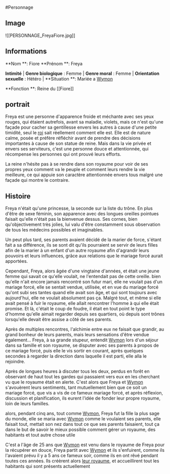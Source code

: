 #Personnage 

## Image
![[PERSONNAGE_FreyaFiore.jpg]]

## Informations
**Nom **: Fiore
**Prénom **: Freya

**Intimité**
| **Genre biologique** : Femme 
| **Genre moral** : Femme 
| **Orientation sexuelle** : Hétéro 
| **Situation **: Mariée a [Wymon](Wymon%20III.md)

**Fonction **: Reine du [[Fiore]]

## portrait
Freya est une personne d'apparence froide et méchante avec ses yeux rouges, qui étaient autrefois, avant sa maladie, violets, mais ce n'est qu'une façade pour cacher sa gentillesse envers les autres à cause d'une petite timidité, seul le [roi](Wymon%20III.md) sait réellement comment elle est. Elle est de nature calme, posée et préfère réfléchir avant de prendre des décisions importantes à cause de son statue de reine. Mais dans la vie privée et envers ses serviteurs, c'est une personne douce et attentionnée, qui récompense les personnes qui ont prouvé leurs efforts. 

La reine n'hésite pas à se rendre dans son royaume pour voir de ses propres yeux comment va le peuple et comment leurs rendre la vie meilleure, ce qui appuie son caractère attentionnée envers tous malgré une façade qui montre le contraire.

## Histoire
Freya n'était qu'une princesse, la seconde sur la liste du trône. En plus d'être de sexe féminin, son apparence avec des longues oreilles pointues faisait qu'elle n'était pas la bienvenue dessus. Ses cornes, bien qu'objectivement très jolies, lui valu d'être constamment sous observation de tous les médecins possibles et imaginables.

Un peut plus tard, ses parents avaient décidé de la marier de force, s'étant fait a sa différence, ils se sont dit qu'ils pourraient se servir de leurs filles afin de la marier à un enfant d'un autre royaume afin d'agrandir leurs pouvoirs et leurs influences, grâce aux relations que le mariage forcé aurait apportées.

Cependant, Freya, alors âgée d'une vingtaine d'années, et était une jeune femme qui savait ce qu'elle voulait, ne l'entendait pas de cette oreille. bien qu'elle n'ait encore jamais rencontré son futur mari, elle ne voulait pas d'un mariage forcé, elle se sentait vendue, utilisée, et en vue du mariage forcé qu'ont subi ses tantes quand elle avait son âge, et qui sont toujours avec aujourd'hui, elle ne voulait absolument pas ça. Malgré tout, et même si elle avait pensé à fuir le royaume, elle allait rencontrer l'homme à qui elle était promise. Et là, c'était le coup de foudre, il était en tout point le type d'homme qu'elle aimait regarder depuis ses quartiers, où depuis sont trônes lorsqu'elle devait être assise a côté de ses parents.

Après de multiples rencontres, l'alchimie entre eux ne faisait que grandir, au grand bonheur de leurs parents, mais leurs sensations d'être vendue également... Freya, à sa grande stupeur, entendit [Wymon](Wymon%20III.md) lors d'un séjour dans sa famille et son royaume, se disputer avec ses parents à propos de ce mariage forcé, puis elle le vis sortir en courant, après quelques secondes à regarder la direction dans laquelle il est parti, elle alla le rejoindre.

Après de longues heures à discuter tous les deux, perdus en forêt en observant de haut tout les gardes qui passaient vers eux en les cherchant vu que le royaume était en alerte. C'est alors que Freya et [Wymon](Wymon%20III.md) s'avouèrent leurs sentiments, tant mutuellement bien que ce soit un mariage forcé, que vis a vis de ce fameux mariage forcé, et après réflexion, discussion et planification, ils eurent l'idée de fonder leur propre royaume, loin de leurs familles.

alors, pendant cinq ans, tout comme [Wymon](Wymon%20III.md), Freya fut la fille la plus sage du monde, elle se maria avec [Wymon](Wymon%20III.md) comme le voulaient ses parents, elle faisait tout, mettait son nez dans tout ce que ses parents faisaient, tout ça dans le but de savoir le mieux possible comment gérer un royaume, des habitants et tout autre chose utile

C'est a l'âge de 25 ans que [Wymon](Wymon%20III.md) est venu dans le royaume de Freya pour la récupérer en douce, Freya partit avec [Wymon](Wymon%20III.md) et ils s'enfuirent, comme ils l'avaient prévu il y a 5 ans ce fameux soir, comme ils en ont rêvé pendant toutes ces années. Ils créèrent alors [leur royaume](Fiore.md), et accueillirent tout les habitants qui sont présents actuellement